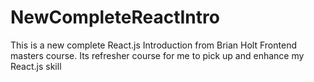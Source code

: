 # NewCompleteReactIntro
This is a new complete React.js Introduction from Brian Holt Frontend masters course. Its refresher course for me to pick up and enhance my React.js skill
